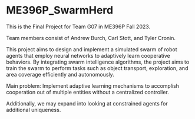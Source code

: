 # ME396P_SwarmHerd

This is the Final Project for Team G07 in ME396P Fall 2023.

Team members consist of Andrew Burch, Carl Stott, and Tyler Cronin.

This project aims to design and implement a simulated swarm of robot agents that employ neural networks to adaptively learn cooperative behaviors. By integrating swarm intelligence algorithms, the project aims to train the swarm to perform tasks such as object transport, exploration, and area coverage efficiently and autonomously.

Main problem: Implement adaptive learning mechanisms to accomplish cooperation out of multiple entities without a centralized controller.

Additionally, we may expand into looking at constrained agents for additional uniqueness.



